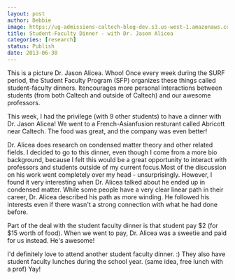 ```yaml
---
layout: post
author: Debbie
image: https://ug-admissions-caltech-blog-dev.s3.us-west-1.amazonaws.com/old_pictures/6a0105349b8251970b01901df28fc7970b-320wi.jpg
title: Student-Faculty Dinner - with Dr. Jason Alicea 
categories: [research]
status: Publish
date: 2013-06-30
---
```


This is a picture Dr. Jason Alicea. Whoo!
Once every week during the SURF period, the Student Faculty Program (SFP) organizes these things called student-faculty dinners. Itencourages more personal interactions between students (from both Caltech and outside of Caltech) and our awesome professors.

This week, I had the privilege (with 9 other students) to have a dinner with Dr. Jason Alicea! We went to a French-Asianfusion resturant called Abricott near Caltech. The food was great, and the company was even better!

Dr. Alicea does research on condensed matter theory and other related fields. I decided to go to this dinner, even though I come from a more bio background, because I felt this would be a great opportunity to interact with professors and students outside of my current focus.Most of the discussion on his work went completely over my head - unsurprisingly. However, I found it very interesting when Dr. Alicea talked about he ended up in condensed matter. While some people have a very clear linear path in their career, Dr. Alicea described his path as more winding. He followed his interests even if there wasn't a strong connection with what he had done before.

Part of the deal with the student faculty dinner is that student pay $2 (for $15 worth of food). When we went to pay, Dr. Alicea was a sweetie and paid for us instead. He's awesome!

I'd definitely love to attend another student faculty dinner. :) They also have student faculty lunches during the school year. (same idea, free lunch with a prof) Yay!


